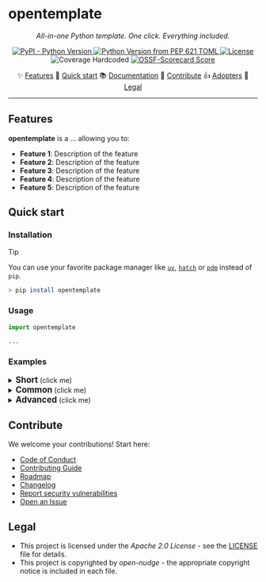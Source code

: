 <!--
SPDX-FileCopyrightText: © 2025 open-nudge <https://github.com/open-nudge>
SPDX-FileContributor: szymonmaszke <github@maszke.co>

SPDX-License-Identifier: Apache-2.0
-->

# opentemplate

<!-- mkdocs remove start -->

<!-- vale off -->

<!-- pyml disable-num-lines 30 line-length-->

<p align="center">
    <em>All-in-one Python template. One click. Everything included.</em>
</p>

<div align="center">

<a href="https://pypi.org/project/opentemplate">![PyPI - Python Version](https://img.shields.io/pypi/v/opentemplate?style=for-the-badge&label=release&labelColor=grey&color=blue)
</a>
<a href="https://pypi.org/project/opentemplate">![Python Version from PEP 621 TOML](https://img.shields.io/python/required-version-toml?tomlFilePath=https%3A%2F%2Fraw.githubusercontent.com%2Fopen-nudge%2Fopentemplate%2Fmain%2Fpyproject.toml&style=for-the-badge&label=python&labelColor=grey&color=blue)
</a>
<a href="https://opensource.org/licenses/Apache-2.0">![License](https://img.shields.io/badge/License-Apache_2.0-blue?style=for-the-badge)
</a>
<a>![Coverage Hardcoded](https://img.shields.io/badge/coverage-100%25-green?style=for-the-badge)
</a>
<a href="https://scorecard.dev/viewer/?uri=github.com/open-nudge/opentemplate">![OSSF-Scorecard Score](https://img.shields.io/ossf-scorecard/github.com/open-nudge/opentemplate?style=for-the-badge&label=OSSF)
</a>

</div>

<p align="center">
✨ <a href="#features">Features</a>
🚀 <a href="#quick-start">Quick start</a>
📚 <a href="https://open-nudge.github.io/opentemplate">Documentation</a>
🤝 <a href="#contribute">Contribute</a>
👍 <a href="https://github.com/open-nudge/opentemplate/blob/main/ADOPTERS.md">Adopters</a>
📜 <a href="#legal">Legal</a>
</p>
<!-- vale on -->

______________________________________________________________________

<!-- mkdocs remove end -->

## Features

__opentemplate__ is a … allowing you to:

- __Feature 1__: Description of the feature
- __Feature 2__: Description of the feature
- __Feature 3__: Description of the feature
- __Feature 4__: Description of the feature
- __Feature 5__: Description of the feature

## Quick start

### Installation

> [!TIP]
> You can use your favorite package manager like
> [`uv`](https://github.com/astral-sh/uv),
> [`hatch`](https://github.com/pypa/hatch)
> or [`pdm`](https://github.com/pdm-project/pdm)
> instead of `pip`.

```sh
> pip install opentemplate
```

### Usage

```python
import opentemplate

...
```

### Examples

<details>
  <summary><b><big>Short</big></b> (click me)</summary>
&nbsp;

Description of the example

```python
# Short example
```

</details>

<details>
  <summary><b><big>Common</big></b> (click me)</summary>
&nbsp;

Description of the example

```python
# Common use case
```

</details>

<details>
  <summary><b><big>Advanced</big></b> (click me)</summary>
&nbsp;

Description of the example

```python
# Something advanced and cool
```

</details>

<!-- md-dead-link-check: off -->

<!-- mkdocs remove start -->

## Contribute

We welcome your contributions! Start here:

- [Code of Conduct](/CODE_OF_CONDUCT.md)
- [Contributing Guide](/CONTRIBUTING.md)
- [Roadmap](/ROADMAP.md)
- [Changelog](/CHANGELOG.md)
- [Report security vulnerabilities](/SECURITY.md)
- [Open an Issue](https://github.com/open-nudge/opentemplate/issues)

## Legal

- This project is licensed under the _Apache 2.0 License_ - see
    the [LICENSE](/LICENSE.md) file for details.
- This project is copyrighted by _open-nudge_ - the
    appropriate copyright notice is included in each file.

<!-- mkdocs remove end -->

<!-- md-dead-link-check: on -->
